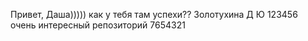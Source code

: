 Привет, Даша)))))
как у тебя там успехи??
Золотухина Д Ю
123456
очень интересный репозиторий
7654321
